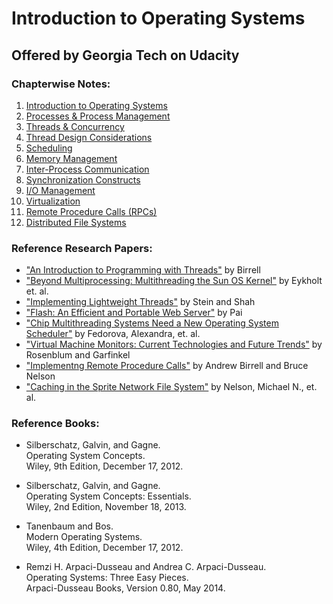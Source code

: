 # Introduction to Operating Systems 

## Offered by Georgia Tech on Udacity


### Chapterwise Notes:
1. [Introduction to Operating Systems](./ch01.md)
2. [Processes & Process Management](./ch02.md)
3. [Threads & Concurrency](./ch03.md)
4. [Thread Design Considerations](./ch04.md)
5. [Scheduling](./ch05.md)
6. [Memory Management](./ch06.md)
7. [Inter-Process Communication](./ch07.md)
8. [Synchronization Constructs](./ch08.md)
9. [I/O Management](./ch09.md)
10. [Virtualization](./ch10.md)
11. [Remote Procedure Calls (RPCs)](./ch11.md)
12. [Distributed File Systems](./ch12.md)

### Reference Research Papers:
- ["An Introduction to Programming with Threads"](https://s3.amazonaws.com/content.udacity-data.com/courses/ud923/references/ud923-birrell-paper.pdf) by Birrell
- ["Beyond Multiprocessing: Multithreading the Sun OS Kernel"](https://s3.amazonaws.com/content.udacity-data.com/courses/ud923/references/ud923-eykholt-paper.pdf) by Eykholt et. al.
- ["Implementing Lightweight Threads"](https://s3.amazonaws.com/content.udacity-data.com/courses/ud923/references/ud923-stein-shah-paper.pdf) by Stein and Shah
- ["Flash: An Efficient and Portable Web Server"](https://s3.amazonaws.com/content.udacity-data.com/courses/ud923/references/ud923-pai-paper.pdf) by Pai
- ["Chip Multithreading Systems Need a New Operating System Scheduler"](https://s3.amazonaws.com/content.udacity-data.com/courses/ud923/references/ud923-fedorova-paper.pdf) by Fedorova, Alexandra, et. al.
- ["Virtual Machine Monitors: Current Technologies and Future Trends"](https://s3.amazonaws.com/content.udacity-data.com/courses/ud923/references/ud923-rosenblum-garfinkel-paper.pdf) by Rosenblum and Garfinkel
- ["Implementng Remote Procedure Calls"](https://s3.amazonaws.com/content.udacity-data.com/courses/ud923/references/ud923-birrell-nelson-paper.pdf) by Andrew Birrell and Bruce Nelson
- ["Caching in the Sprite Network File System"](https://s3.amazonaws.com/content.udacity-data.com/courses/ud923/references/ud923-nelson-paper.pdf) by Nelson, Michael N., et. al.

### Reference Books:

- Silberschatz, Galvin, and Gagne.<br/>
Operating System Concepts.<br/>
Wiley, 9th Edition, December 17, 2012.

- Silberschatz, Galvin, and Gagne.<br/>
Operating System Concepts: Essentials.<br/>
Wiley, 2nd Edition, November 18, 2013. 

- Tanenbaum and Bos.<br/>
Modern Operating Systems.<br/>
Wiley, 4th Edition, December 17, 2012.

- Remzi H. Arpaci-Dusseau and Andrea C. Arpaci-Dusseau.<br/>
Operating Systems: Three Easy Pieces.<br/>
Arpaci-Dusseau Books, Version 0.80, May 2014.

